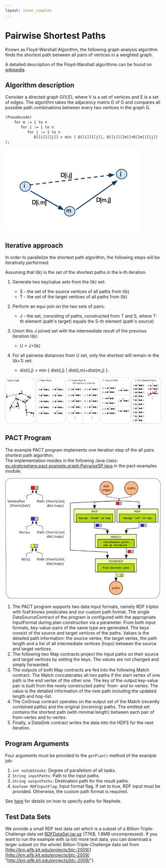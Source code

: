 ```yaml
---
layout: inner_complex
---
```



Pairwise Shortest Paths
=======================

Known as Floyd-Warshall Algorithm, the following graph analysis
algorithm finds the shortest path between all pairs of vertices in a
weighted graph.

A detailed description of the Floyd-Warshall algorithms can be found on
[wikipedia](http://en.wikipedia.org/wiki/Floyd-Warshall_algorithm "http://en.wikipedia.org/wiki/Floyd-Warshall_algorithm").

Algorithm description
---------------------

Consider a directed graph G(V,E), where V is a set of vertices and E is
a set of edges. The algorithm takes the adjacency matrix D of G and
compares all possible path combinations between every two vertices in
the graph G.

    (Pseudocode)
        for m := 1 to n
           for i := 1 to n
              for j := 1 to n
                 D[[i]][[j]] = min ( D[[i]][[j]], D[[i]][[m]]+D[[m]][[j]] );

[![](media/wiki//allpairs.png)](media/wiki/allpairs.png "wiki:allpairs.png")

Iterative approach
------------------

In order to parallelize the shortest path algorithm, the following steps
will be iteratively performed:

Assuming that I(k) is the set of the shortest paths in the k-th
iteration.

1.  Generate two key/value sets from the I(k) set:
    -   S - the set of the source vertices of all paths from I(k)
    -   T - the set of the target vertices of all paths from I(k)

2.  Perform an equi-join on the two sets of pairs:
    -   J - the set, consisting of paths, constructed from T and S,
        where T-th element (path's target) equals the S-th element
        (path's source)

3.  Union this J joined set with the intermediate result of the previous
    iteration I(k):
    -   U = J+I(k)

4.  For all pairwise distances from U set, only the shortest will remain
    in the I(k+1) set:
    -   dist(i,j) = min { dist(i,j) | dist(i,m)+dist(m,j) }.

[![](media/wiki/all2all_sp_taskdescription.png)](media/wiki/all2all_sp_taskdescription.png "wiki:all2all_sp_taskdescription.png")

PACT Program
------------

The example PACT program implements one iteration step of the all pairs
shortest path algorithm.   
 The implementation resides in the following Java class:
[eu.stratosphere.pact.example.graph.PairwiseSP.java](https://github.com/dimalabs/ozone/blob/master/pact/pact-examples/src/main/java/eu/stratosphere/pact/example/graph/PairwiseSP.java "https://github.com/dimalabs/ozone/blob/master/pact/pact-examples/src/main/java/eu/stratosphere/pact/example/graph/PairwiseSP.java")
in the pact-examples module.

[![](media/wiki/all2all_sp_pactprogram.png)](media/wiki/all2all_sp_pactprogram.png "wiki:all2all_sp_pactprogram.png")

1.  The PACT program supports two data input formats, namely RDF triples
    with foaf:knows predicates and our custom path format. The single
    DataSourceContract of the program is configured with the appropriate
    InputFormat during plan construction via a parameter. From both
    input formats, key-value-pairs of the same type are generated. The
    keys consist of the source and target vertices of the paths. Values
    is the detailed path information: the source vertex, the target
    vertex, the path length and a list of all intermediate vertices
    (hops) between the source and target vertices.
2.  The following two Map contracts project the input paths on their
    source and target vertices by setting the keys. The values are not
    changed and simply forwarded.
3.  The outputs of both Map contracts are fed into the following Match
    contract. The Match concatenates all two paths if the start vertex
    of one path is the end vertex of the other one. The key of the
    output key-value pair is built from the newly constructed paths'
    from- and to-vertex. The value is the detailed information of the
    new path including the updated length and hop-list.
4.  The CoGroup contract operates on the output set of the Match
    (recently combined paths) and the original (incoming) paths. The
    emitted set contains the shortest path (with minimal length) between
    each pair of from-vertex and to-vertex.
5.  Finally, a DataSink contract writes the data into the HDFS for the
    next iteration.

Program Arguments
-----------------

Four arguments must be provided to the `getPlan()` method of the example
job:

1.  `int noSubStasks`: Degree of parallelism of all tasks.
2.  `String inputPaths`: Path to the input paths.
3.  `String outputPaths`: Destination path for the result paths.
4.  `boolean RDFInputFlag`: Input format flag. If set to true, RDF input
    must be provided. Otherwise, the custom path format is required.

See
[here](executepactprogram "executepactprogram")
for details on how to specify paths for Nephele.

Test Data Sets
--------------

We provide a small RDF test data set which is a subset of a
Billion-Triple-Challenge data set
[RDFDataSet.tar.gz](media/wiki/rdfdataset.tar.gz "wiki:rdfdataset.tar.gz")
(77KB, 1.8MB uncompressed). If you want to run the example with (a lot)
more test data, you can download a larger subset (or the whole)
Billion-Triple-Challenge data set from
[http://km.aifb.kit.edu/projects/btc-2009/](http://km.aifb.kit.edu/projects/btc-2009/ "http://km.aifb.kit.edu/projects/btc-2009/").
